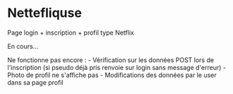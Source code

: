 # Nettefliquse

Page login + inscription + profil type Netflix

En cours...

Ne fonctionne pas encore : - Vérification sur les données POST lors de l'inscription (si pseudo déjà pris renvoie sur login sans message d'erreur)
                           - Photo de profil ne s'affiche pas
                           - Modifications des données par le user dans sa page profil
                           
                           
